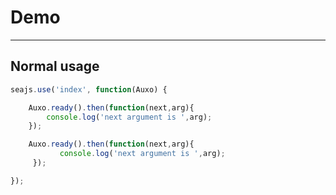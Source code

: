 # Demo

---

## Normal usage

````javascript
seajs.use('index', function(Auxo) {

    Auxo.ready().then(function(next,arg){
        console.log('next argument is ',arg);
    });

    Auxo.ready().then(function(next,arg){
           console.log('next argument is ',arg);
     });

});
````
